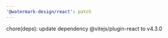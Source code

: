 ```yaml
---
'@watermark-design/react': patch
---
```


chore(deps): update dependency @vitejs/plugin-react to v4.3.0

